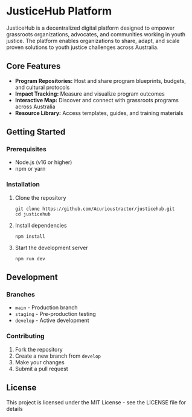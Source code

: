 # JusticeHub Platform

JusticeHub is a decentralized digital platform designed to empower grassroots organizations, advocates, and communities working in youth justice. The platform enables organizations to share, adapt, and scale proven solutions to youth justice challenges across Australia.

## Core Features

- **Program Repositories:** Host and share program blueprints, budgets, and cultural protocols
- **Impact Tracking:** Measure and visualize program outcomes
- **Interactive Map:** Discover and connect with grassroots programs across Australia
- **Resource Library:** Access templates, guides, and training materials

## Getting Started

### Prerequisites
- Node.js (v16 or higher)
- npm or yarn

### Installation
1. Clone the repository
   ```
   git clone https://github.com/Acurioustractor/justicehub.git
   cd justicehub
   ```

2. Install dependencies
   ```
   npm install
   ```

3. Start the development server
   ```
   npm run dev
   ```

## Development

### Branches
- `main` - Production branch
- `staging` - Pre-production testing
- `develop` - Active development

### Contributing
1. Fork the repository
2. Create a new branch from `develop`
3. Make your changes
4. Submit a pull request

## License
This project is licensed under the MIT License - see the LICENSE file for details

